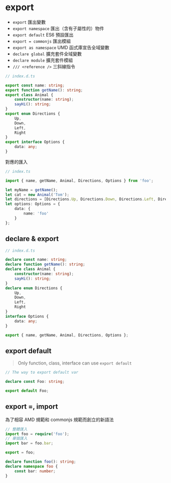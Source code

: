 # export

- `export` 匯出變數
- `export namespace` 匯出（含有子屬性的）物件
- `export default` ES6 預設匯出
- `export = commonjs` 匯出模組
- `export as namespace` UMD 函式庫宣告全域變數
- `declare global` 擴充套件全域變數
- `declare module` 擴充套件模組
- `/// <reference />` 三斜線指令

```ts
// index.d.ts

export const name: string;
export function getName(): string;
export class Animal {
    constructor(name: string);
    sayHi(): string;
}
export enum Directions {
    Up,
    Down,
    Left,
    Right
}
export interface Options {
    data: any;
}
```

對應的匯入

```ts
// index.ts

import { name, getName, Animal, Directions, Options } from 'foo';

let myName = getName();
let cat = new Animal('Tom');
let directions = [Directions.Up, Directions.Down, Directions.Left, Directions.Right];
let options: Options = {
    data: {
        name: 'foo'
    }
};
```

## declare & export

```ts
// index.d.ts

declare const name: string;
declare function getName(): string;
declare class Animal {
    constructor(name: string);
    sayHi(): string;
}
declare enum Directions {
    Up,
    Down,
    Left,
    Right
}
interface Options {
    data: any;
}

export { name, getName, Animal, Directions, Options };
```

## export default

> Only function, class, interface can use `export default`

```ts
// The way to export default var

declare const Foo: string;

export default Foo;
```

## export =, import

為了相容 AMD 規範和 commonjs 規範而創立的新語法

```ts
// 整體匯入
import foo = require('foo');
// 單個匯入
import bar = foo.bar;
```

```ts
export = foo;

declare function foo(): string;
declare namespace foo {
    const bar: number;
}
```